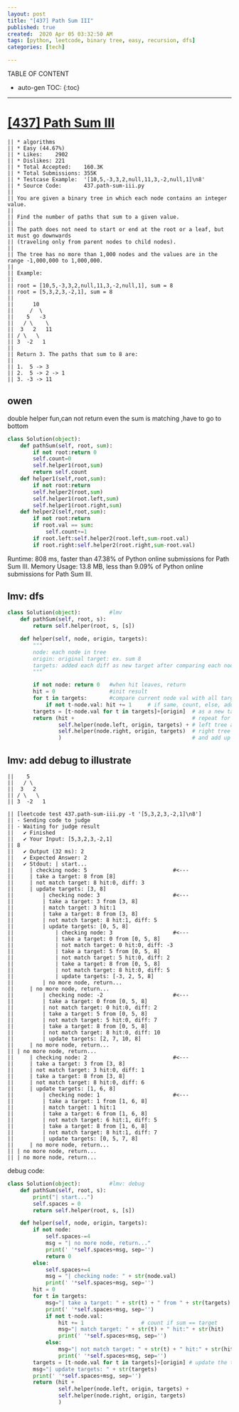```yaml
---
layout: post
title: "[437] Path Sum III"
published: true
created:  2020 Apr 05 03:32:50 AM
tags: [python, leetcode, binary tree, easy, recursion, dfs]
categories: [tech]

---
```


TABLE OF CONTENT

* auto-gen TOC:
{:toc}

- - -

# [[437] Path Sum III](https://leetcode.com/problems/path-sum-iii/)

    || * algorithms
    || * Easy (44.67%)
    || * Likes:    2902
    || * Dislikes: 221
    || * Total Accepted:    160.3K
    || * Total Submissions: 355K
    || * Testcase Example:  '[10,5,-3,3,2,null,11,3,-2,null,1]\n8'
    || * Source Code:       437.path-sum-iii.py
    || 
    || You are given a binary tree in which each node contains an integer value.
    || 
    || Find the number of paths that sum to a given value.
    || 
    || The path does not need to start or end at the root or a leaf, but it must go downwards
    || (traveling only from parent nodes to child nodes).
    || 
    || The tree has no more than 1,000 nodes and the values are in the range -1,000,000 to 1,000,000.
    || 
    || Example:
    || 
    || root = [10,5,-3,3,2,null,11,3,-2,null,1], sum = 8
    || root = [5,3,2,3,-2,1], sum = 8
    || 
    || ⁠     10
    || ⁠    /  \
    || ⁠   5   -3
    || ⁠  / \    \
    || ⁠ 3   2   11
    || ⁠/ \   \
    || 3  -2   1
    || 
    || Return 3. The paths that sum to 8 are:
    || 
    || 1.  5 -> 3
    || 2.  5 -> 2 -> 1
    || 3. -3 -> 11

## owen 

double helper fun,can not return even the sum is matching ,have to go to bottom

```python
class Solution(object):
    def pathSum(self, root, sum):
        if not root:return 0
        self.count=0
        self.helper1(root,sum)
        return self.count
    def helper1(self,root,sum):
        if not root:return
        self.helper2(root,sum)
        self.helper1(root.left,sum)
        self.helper1(root.right,sum)
    def helper2(self,root,sum):
        if not root:return
        if root.val == sum:
            self.count+=1
        if root.left:self.helper2(root.left,sum-root.val)
        if root.right:self.helper2(root.right,sum-root.val)
```

Runtime: 808 ms, faster than 47.38% of Python online submissions for Path Sum III.
Memory Usage: 13.8 MB, less than 9.09% of Python online submissions for Path Sum III.

## lmv: dfs

```python
class Solution(object):         #lmv
    def pathSum(self, root, s):
        return self.helper(root, s, [s])

    def helper(self, node, origin, targets):
        """
        node: each node in tree
        origin: original target: ex. sum 8
        targets: added each diff as new target after comparing each node to sum8
        """

        if not node: return 0   #when hit leaves, return
        hit = 0                 #init result
        for t in targets:       #compare current node val with all targets
            if not t-node.val: hit += 1     # if same, count, else, add its diff
        targets = [t-node.val for t in targets]+[origin]  # as a new target
        return (hit +                                     # repeat for each
                self.helper(node.left, origin, targets) + # left tree and
                self.helper(node.right, origin, targets)  # right tree
                )                                         # and add up all
```

## lmv: add debug to illustrate

    || ⁠   5 
    || ⁠  / \
    || ⁠ 3   2
    || ⁠/ \   \
    || 3  -2   1

    || [leetcode test 437.path-sum-iii.py -t '[5,3,2,3,-2,1]\n8']
    || - Sending code to judge
    || - Waiting for judge result
    ||   ✔ Finished
    ||   ✔ Your Input: [5,3,2,3,-2,1]
    || 8
    ||   ✔ Output (32 ms): 2
    ||   ✔ Expected Answer: 2
    ||   ✔ Stdout: | start...
    ||     | checking node: 5                           #<---
    ||     | take a target: 8 from [8]
    ||     | not match target: 8 hit:0, diff: 3
    ||     | update targets: [3, 8]
    ||         | checking node: 3                       #<---
    ||         | take a target: 3 from [3, 8]
    ||         | match target: 3 hit:1
    ||         | take a target: 8 from [3, 8]
    ||         | not match target: 8 hit:1, diff: 5
    ||         | update targets: [0, 5, 8]
    ||             | checking node: 3                   #<---
    ||             | take a target: 0 from [0, 5, 8]
    ||             | not match target: 0 hit:0, diff: -3
    ||             | take a target: 5 from [0, 5, 8]
    ||             | not match target: 5 hit:0, diff: 2
    ||             | take a target: 8 from [0, 5, 8]
    ||             | not match target: 8 hit:0, diff: 5
    ||             | update targets: [-3, 2, 5, 8]
    ||         | no more node, return...
    ||     | no more node, return...
    ||         | checking node: -2                      #<---
    ||         | take a target: 0 from [0, 5, 8]
    ||         | not match target: 0 hit:0, diff: 2
    ||         | take a target: 5 from [0, 5, 8]
    ||         | not match target: 5 hit:0, diff: 7
    ||         | take a target: 8 from [0, 5, 8]
    ||         | not match target: 8 hit:0, diff: 10
    ||         | update targets: [2, 7, 10, 8]
    ||     | no more node, return...
    || | no more node, return...
    ||     | checking node: 2                           #<---
    ||     | take a target: 3 from [3, 8]
    ||     | not match target: 3 hit:0, diff: 1
    ||     | take a target: 8 from [3, 8]
    ||     | not match target: 8 hit:0, diff: 6
    ||     | update targets: [1, 6, 8]
    ||         | checking node: 1                       #<---
    ||         | take a target: 1 from [1, 6, 8]
    ||         | match target: 1 hit:1
    ||         | take a target: 6 from [1, 6, 8]
    ||         | not match target: 6 hit:1, diff: 5
    ||         | take a target: 8 from [1, 6, 8]
    ||         | not match target: 8 hit:1, diff: 7
    ||         | update targets: [0, 5, 7, 8]
    ||     | no more node, return...
    || | no more node, return...
    || | no more node, return...

debug code:

```python
class Solution(object):         #lmv: debug
    def pathSum(self, root, s):
        print("| start...")
        self.spaces = 0
        return self.helper(root, s, [s])

    def helper(self, node, origin, targets):
        if not node:
            self.spaces-=4
            msg = "| no more node, return..."
            print(' '*self.spaces+msg, sep='')
            return 0
        else:
            self.spaces+=4
            msg = "| checking node: " + str(node.val)
            print(' '*self.spaces+msg, sep='')
        hit = 0
        for t in targets:
            msg="| take a target: " + str(t) + " from " + str(targets)
            print(' '*self.spaces+msg, sep='')
            if not t-node.val:
                hit += 1                  # count if sum == target
                msg="| match target: " + str(t) + " hit:" + str(hit)
                print(' '*self.spaces+msg, sep='')
            else:
                msg="| not match target: " + str(t) + " hit:" + str(hit) + ", diff: " + str(t-node.val)
                print(' '*self.spaces+msg, sep='')
        targets = [t-node.val for t in targets]+[origin] # update the targets
        msg="| update targets: " + str(targets)
        print(' '*self.spaces+msg, sep='')
        return (hit +
                self.helper(node.left, origin, targets) +
                self.helper(node.right, origin, targets)
                )
```
